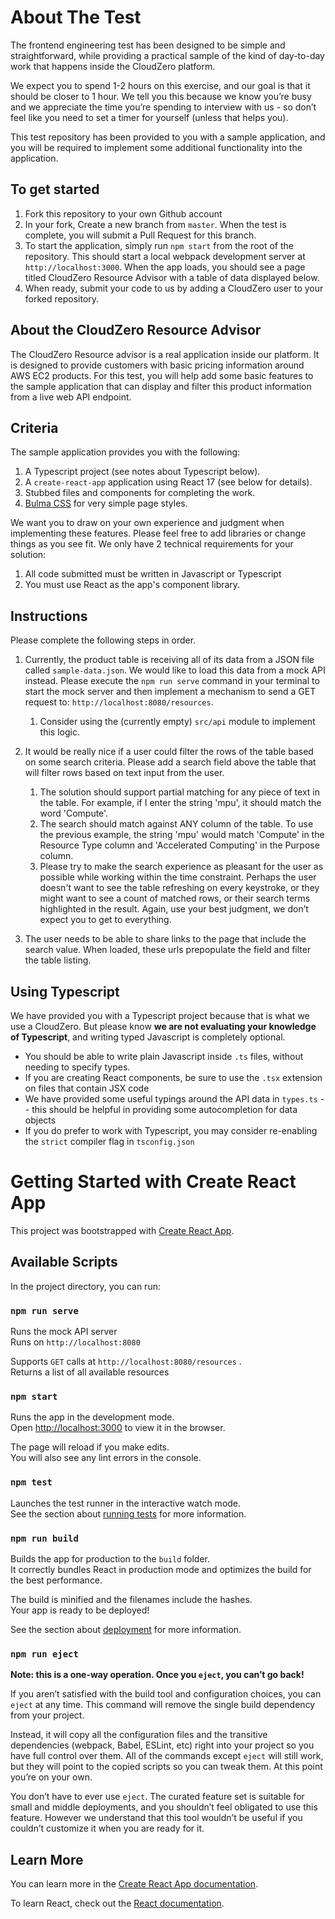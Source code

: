 # About The Test
The frontend engineering test has been designed to be simple and straightforward, while providing a practical sample  of the kind of day-to-day work that happens inside the CloudZero platform.

We expect you to spend 1-2 hours on this exercise, and our goal is that it should be closer to 1 hour. We tell you this because we know you’re busy and we appreciate the time you’re spending to interview with us - so don’t feel like you need to set a timer for yourself (unless that helps you).

This test repository has been provided to you with a sample application, and you will be required to implement some additional functionality into the application.

## To get started

1) Fork this repository to your own Github account
2) In your fork, Create a new branch from `master`. When the test is complete, you will submit a Pull Request for this branch.
3) To start the application, simply run `npm start` from the root of the repository. This should start a local webpack development server at `http://localhost:3000`. When the app loads, you should see a page titled CloudZero Resource Advisor with a table of data displayed below.
4) When ready, submit your code to us by adding a CloudZero user to your forked repository.

## About the CloudZero Resource Advisor
The CloudZero Resource advisor is a real application inside our platform. It is designed to provide customers with basic pricing  information around AWS EC2 products. For this test, you will help add some basic features to the sample application that can display and filter this product information from a live web API endpoint.

## Criteria

The sample application provides you with the following:

1) A Typescript project (see notes about Typescript below).
2) A `create-react-app` application using React 17 (see below for details).
3) Stubbed files and components for completing the work.
4) [Bulma CSS](https://bulma.io/documentation/) for very simple page styles.

We want you to draw on your own experience and judgment when implementing these features. Please feel free to add libraries or change things as you see fit. We only have 2 technical requirements for your solution:

1) All code submitted must be written in Javascript or Typescript
2) You must use React as the app's component library.

## Instructions
Please complete the following steps in order.

1) Currently, the product table is receiving all of its data from a JSON file called `sample-data.json`.
   We would like to load this data from a mock API instead. Please execute the `npm run serve` command in your terminal to start the mock server and then implement a mechanism to send a GET request to: `http://localhost:8080/resources`.
   1) Consider using the (currently empty) `src/api` module to implement this logic.


2) It would be really nice if a user could filter the rows of the table based on some search criteria. Please add a search field above the table that will filter rows based on text input from the user.
   1) The solution should support partial matching for any piece of text in the table. For example, if I enter the string 'mpu', it should match the word 'Compute'.
   2) The search should match against ANY column of the table. To use the previous example, the string 'mpu' would  match 'Compute' in the Resource Type column and 'Accelerated Computing' in the Purpose column.
   3) Please try to make the search experience as pleasant for the user as possible while working within the time constraint. Perhaps the user doesn't want to see the table refreshing on every keystroke, or they might want to see a count of matched rows, or their search terms highlighted in the result. Again, use your best judgment, we don’t expect you to get to everything.

3) The user needs to be able to share links to the page that include the search value. When loaded, these urls prepopulate the field and filter the table listing.


## Using Typescript
We have provided you with a Typescript project because that is what we use a CloudZero. But please know **we are not evaluating your knowledge of Typescript**,
and writing typed Javascript is completely optional.
- You should be able to write plain Javascript inside `.ts` files, without needing to specify types.
- If you are creating React components, be sure to use the `.tsx` extension on files that contain JSX code
- We have provided some useful typings around the API data in `types.ts` -- this should be helpful in providing some autocompletion for data objects
- If you do prefer to work with Typescript, you may consider re-enabling the `strict` compiler flag in `tsconfig.json`



# Getting Started with Create React App

This project was bootstrapped with [Create React App](https://github.com/facebook/create-react-app).

## Available Scripts

In the project directory, you can run:

### `npm run serve`

Runs the mock API server\
Runs on `http://localhost:8080`

Supports `GET` calls at `http://localhost:8080/resources` .\
Returns a list of all available resources

### `npm start`

Runs the app in the development mode.\
Open [http://localhost:3000](http://localhost:3000) to view it in the browser.

The page will reload if you make edits.\
You will also see any lint errors in the console.

### `npm test`

Launches the test runner in the interactive watch mode.\
See the section about [running tests](https://facebook.github.io/create-react-app/docs/running-tests) for more information.

### `npm run build`

Builds the app for production to the `build` folder.\
It correctly bundles React in production mode and optimizes the build for the best performance.

The build is minified and the filenames include the hashes.\
Your app is ready to be deployed!

See the section about [deployment](https://facebook.github.io/create-react-app/docs/deployment) for more information.

### `npm run eject`

**Note: this is a one-way operation. Once you `eject`, you can’t go back!**

If you aren’t satisfied with the build tool and configuration choices, you can `eject` at any time. This command will remove the single build dependency from your project.

Instead, it will copy all the configuration files and the transitive dependencies (webpack, Babel, ESLint, etc) right into your project so you have full control over them. All of the commands except `eject` will still work, but they will point to the copied scripts so you can tweak them. At this point you’re on your own.

You don’t have to ever use `eject`. The curated feature set is suitable for small and middle deployments, and you shouldn’t feel obligated to use this feature. However we understand that this tool wouldn’t be useful if you couldn’t customize it when you are ready for it.

## Learn More

You can learn more in the [Create React App documentation](https://facebook.github.io/create-react-app/docs/getting-started).

To learn React, check out the [React documentation](https://reactjs.org/).
